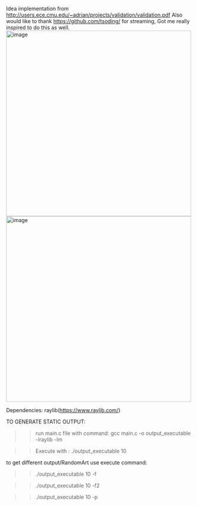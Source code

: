 Idea implementation from http://users.ece.cmu.edu/~adrian/projects/validation/validation.pdf Also would like to 
thank https://github.com/tsoding/ for streaming, Got me really inspired to do this as well.
<img width="500" height="500" alt="image" src="https://github.com/user-attachments/assets/f9f94148-166a-4438-9779-760dfb515db4" />
<img width="500" height="500" alt="image" src="https://github.com/user-attachments/assets/97af01cd-592d-4c4d-ad9a-044b8da58c0e" />


Dependencies:
raylib(https://www.raylib.com/)

TO GENERATE STATIC OUTPUT:

>>run main.c file with command: gcc main.c -o output_executable -lraylib -lm

>>Execute with : ./output_executable 10

to get different output/RandomArt use execute command:

>> ./output_executable 10 -f

>>  ./output_executable 10 -f2

>> ./output_executable 10 -p


